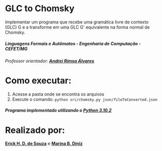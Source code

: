# GLC to Chomsky
Implementar um programa que recebe uma gramática livre de contexto (GLC) G e a transforme em uma GLC G' equivalente na forma normal de Chomsky. 

##### Linguagens Formais e Autômatos - Engenharia de Computação - CEFET/MG
###### Professor orientador: [**Andrei Rimsa Álvares**](https://github.com/rimsa)


# Como executar:

1. Acesse a pasta onde se encontra os arquivos
2. Execute o comando: `python src/chomsky.py json/fileToConverted.json` 
##### Programa implementado utilizando o [**Python 3.10.2**](https://www.python.org/downloads/release/python-3102/)
# Realizado por:

[**Erick H. D. de Souza**](https://github.com/ErickHDdS) e
[**Marina B. Diniz**](https://github.com/pixel-debug)
